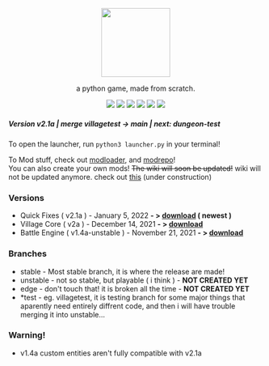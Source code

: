 <p align="center"> <image src="srpg.svg" height=136/> <p/>
<p align="center"> a python game, made from scratch. </center>
<p align="center">
  <image src="https://img.shields.io/github/last-commit/reversee-dev/simplerpg/stable?style=flat-plastic"/>
  <image src="https://img.shields.io/github/repo-size/reversee-dev/simplerpg?style=flat-plastic"/>
  <image src="https://img.shields.io/github/stars/reversee-dev/simplerpg?style=social"/>
  <image src="https://img.shields.io/badge/python-3.10-blueviolet?style=flat-plastic"/>
  <image src="https://img.shields.io/badge/version-2.1a-ff69b4?style=flat-plastic"/>
  <image src="https://img.shields.io/badge/stable-ff6ba2?style=flat-plastic"/>
</p>

##### Version v2.1a | merge villagetest -> main | next: dungeon-test
To open the launcher, run ```python3 launcher.py``` in your terminal!
  
To Mod stuff, check out [modloader](https://github.com/reversee-dev/srpg-modloader), and [modrepo](https://github.com/reversee-dev/srpg-modrepo)!  
You can also create your own mods! ~~The wiki will soon be updated!~~ wiki will not be updated anymore. check out [this](https://reversee-dev.github.io/simplerpg/) (under construction)

### Versions
 * Quick Fixes ( v2.1a ) - January 5, 2022 **- > [download](https://github.com/reversee-dev/simplerpg/releases/tag/2.1a-stable) ( newest )**
 * Village Core ( v2a ) - December 14, 2021 **- > [download](https://github.com/reversee-dev/simplerpg/releases/tag/2a-stable)**
 * Battle Engine ( v1.4a-unstable ) - November 21, 2021 **- > [download](https://github.com/reversee-dev/simplerpg/releases/tag/1.4a-unstable)**

### Branches
 * stable - Most stable branch, it is where the release are made!
 * unstable - not so stable, but playable ( i think ) - **NOT CREATED YET**
 * edge - don't touch that! it is broken all the time - **NOT CREATED YET** 
 * *test - eg. villagetest, it is testing branch for some major things that aparently need entirely diffrent code, and then i will have trouble merging it into unstable... 


### Warning!
 * v1.4a custom entities aren't fully compatible with v2.1a


